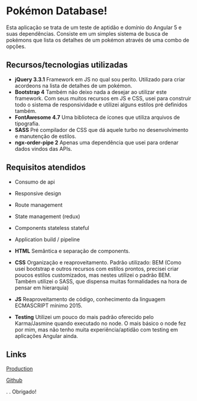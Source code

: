 # Pokémon Database!

Esta aplicação se trata de um teste de aptidão e domínio do Angular 5 e suas dependências. Consiste em um simples sistema de busca de pokémons que lista os detalhes de um pokémon através de uma combo de opções.

## Recursos/tecnologias utilizadas

- **jQuery 3.3.1**
Framework em JS no qual sou perito. Utilizado para criar acordeons na lista de detalhes de um pokémon.
- **Bootstrap 4**
Também não deixo nada a desejar ao utilizar este framework. Com seus muitos recursos em JS e CSS, usei para construir todo o sistema de responsividade e utilizei alguns estilos pré definidos também.
- **FontAwesome 4.7**
Uma biblioteca de ícones que utiliza arquivos de tipografia.
- **SASS**
Pré compilador de CSS que dá aquele turbo no desenvolvimento e manutenção de estilos.
- **ngx-order-pipe 2**
Apenas uma dependência que usei para ordenar dados vindos das APIs.


## Requisitos atendidos

- Consumo de api
- Responsive design
- Route management
- State management (redux)
- Components stateless stateful
- Application build / pipeline

- **HTML**
Semântica e separação de components.

- **CSS**
Organização e reaproveitamento.
Padrão utilizado: BEM (Como usei bootstrap e outros recursos com estilos prontos, precisei criar poucos estilos customizados, mas nestes utilizei o padrão BEM. Também utilizei o SASS, que dispensa muitas formalidades na hora de pensar em hierarquia)

- **JS**
Reaproveitamento de código, conhecimento da linguagem ECMASCRIPT mínimo 2015.
- **Testing**
Utilizei um pouco do mais padrão oferecido pelo Karma/Jasmine quando executado no node. O mais básico o node fez por mim, mas não tenho muita experiência/aptidão com testing em aplicações Angular ainda.


## Links

[Production](http://kelvinmarques.com.br/pokemon/)

[Github](https://github.com/Chelvis/pokemon)

.
.
Obrigado!
